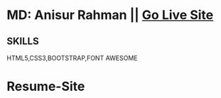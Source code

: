 
# MD: Anisur Rahman || [Go Live Site](https://resume-site-design.netlify.app/)
## SKILLS
HTML5,CSS3,BOOTSTRAP,FONT AWESOME

# Resume-Site



